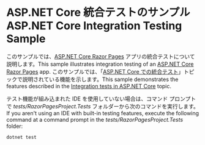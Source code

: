 # <a name="aspnet-core-integration-testing-sample"></a><span data-ttu-id="aa48d-101">ASP.NET Core 統合テストのサンプル</span><span class="sxs-lookup"><span data-stu-id="aa48d-101">ASP.NET Core Integration Testing Sample</span></span>

<span data-ttu-id="aa48d-102">このサンプルでは、[ASP.NET Core Razor Pages](https://docs.microsoft.com/aspnet/core/mvc/razor-pages) アプリの統合テストについて説明します。</span><span class="sxs-lookup"><span data-stu-id="aa48d-102">This sample illustrates integration testing of an [ASP.NET Core Razor Pages](https://docs.microsoft.com/aspnet/core/mvc/razor-pages) app.</span></span> <span data-ttu-id="aa48d-103">このサンプルでは、「[ASP.NET Core での統合テスト](https://docs.microsoft.com/aspnet/core/test/integration-tests)」トピックで説明されている機能を示します。</span><span class="sxs-lookup"><span data-stu-id="aa48d-103">This sample demonstrates the features described in the [Integration tests in ASP.NET Core](https://docs.microsoft.com/aspnet/core/test/integration-tests) topic.</span></span>

<span data-ttu-id="aa48d-104">テスト機能が組み込まれた IDE を使用していない場合は、コマンド プロンプトで *tests/RazorPagesProject.Tests* フォルダーから次のコマンドを実行します。</span><span class="sxs-lookup"><span data-stu-id="aa48d-104">If you aren't using an IDE with built-in testing features, execute the following command at a command prompt in the *tests/RazorPagesProject.Tests* folder:</span></span>

```dotnetcli
dotnet test
```
